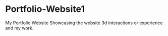 # Portfolio-Website1
My Portfolio Website Showcasing the website 3d interactions or experience and my work.
